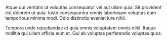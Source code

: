 Atque qui veritatis ut voluptas consequatur vel aut ullam quia. Sit provident est dolorem ut quia. Iusto consequuntur omnis laboriosam voluptas eum temporibus minima modi. Odio distinctio eveniet iure nihil.
 Tempora unde repudiandae et quia omnis voluptatem omnis nihil. Itaque mollitia qui ullam officia eum et. Qui ab voluptas perferendis voluptas quos.